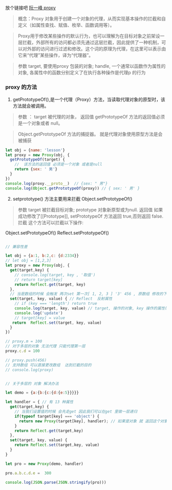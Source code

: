 ## 
放个链接吧 [阮一峰 proxy](https://es6.ruanyifeng.com/#docs/proxy/)
> 概念：Proxy 对象用于创建一个对象的代理，从而实现基本操作的拦截和自定义（如属性查找、赋值、枚举、函数调用等）。

> Proxy用于修改某些操作的默认行为，也可以理解为在目标对象之前架设一层拦截，外部所有的访问都必须先通过这层拦截，因此提供了一种机制，可以对外部的访问进行过滤和修改。这个词的原理为代理，在这里可以表示由它来“代理”某些操作，译为“代理器”。

> 参数 target, 要使用proxy 包装的对象; handle, 一个通常以函数作为属性的对象, 各属性中的函数分别定义了在执行各种操作是代理p 的行为

### proxy 的方法
1. getPrototypeOf(),是一个代理（Proxy）方法，当读取代理对象的原型时，该方法就会被调用。
> 参数 ： target 被代理的对象， 返回值 getPrototypeOf 方法的返回值必须是一个对象或者 null。

>Object.getPrototypeOf 方法的捕捉器。 就是代理对象使用原型方法是会被捕获
```js 
let obj = {name: 'lesson'}
let proxy = new Proxy(obj, {
  getPrototypeOf(target) {
    //  该方法的返回值 必须是一个对象 或者是null
    return {sex: ' 男'}
  }
})
console.log(proxy.__proto__)  // {sex: " 男"}
console.log(Object.getPrototypeOf(proxy)) // { sex: ' 男' }
```
2. setprototype() 方法主要用来拦截 Object.setPrototypeOf()
> 参数 target 被拦截目标对象; prototype 对象新原型或为null. 
返回值 如果成功修改了[[Prototype]], setPrototypeOf 方法返回 true,否则返回 false. 
> 拦截 这个方法可以拦截以下操作:

Object.setPrototypeOf()
Reflect.setPrototypeOf()
```js

// 兼容性差

let obj = {a:1, b:2,c: {d:2334}}
// let obj = [1,2,3]
let proxy = new Proxy(obj, {
  get(target,key) {
    // console.log(target, key , '取值')
    // return target[key]
    return Reflect.get(target, key)
  },
  // 当是数组的时候 会触发 两次set 第一次[ 1, 2, 3 ] '3' 456 , 原数组 修改的下标值 设置的值 2.[ 1, 2, 3, 456 ] 'length' 4  会重新触发 length
  set(target, key, value) { // Reflect  反射属性
    // if (key === 'length') return true
    console.log(target, key, value) // target, 操作的对象, key 操作的属性(无论是否存在),  value 设置的值
    console.log('update')
    // target[key] = value
   return  Reflect.set(target, key, value)
  }
})

// proxy.m = 100
// 对于多层的对象 无法代理 只能代理第一层
proxy.c.d = 100

// proxy.push(456)
// 支持数组 可以直接更改数组  达到拦截的目的
// console.log(proxy)


// 关于多层的 对象 解决办法

let demo = {a:{b:{c:{d:{e:5}}}}}

let handler = { // 有 13 种属性
  get(target,key) {
    // 当我们设置值的时候 会先走get 因此我们可以在get 里做一层递归
    if(typeof target[key] === 'object') {
      return new Proxy(target[key], handler); // 如果是对象 就 返回这个对象的代理
    }
    return Reflect.get(target,key)
  },
  set(target, key, value) {
    return Reflect.set(target,key, value)
  }
}

let pro = new Proxy(demo, handler)

pro.a.b.c.d.e =  300

console.log(JSON.parse(JSON.stringify(pro)))

```